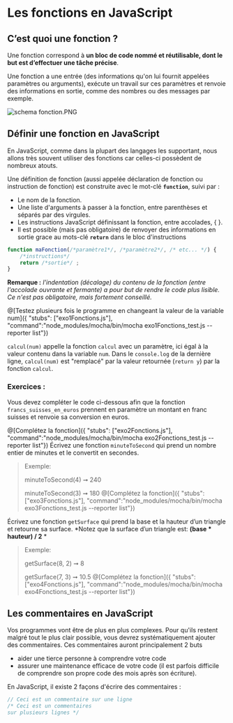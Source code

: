 # Les fonctions en JavaScript

## C’est quoi une fonction ?

Une fonction correspond à **un bloc de code nommé et réutilisable, dont le but est d’effectuer une tâche précise**.

Une fonction a une entrée (des informations qu'on lui fournit appelées paramètres ou arguments), exécute un travail sur ces paramètres et renvoie des informations en sortie, comme des nombres ou des messages par exemple.

![schema fonction.PNG](http://zestedesavoir.com/media/galleries/285/df4cd563-07b3-4fdf-a00d-2d60d080ae07.png)

## Définir une fonction en JavaScript

En JavaScript, comme dans la plupart des langages les supportant, nous allons très souvent utiliser des fonctions car celles-ci possèdent de nombreux atouts.

Une définition de fonction (aussi appelée déclaration de fonction ou instruction de fonction) est construite avec le mot-clé **`function`**, suivi par :
- Le nom de la fonction.
- Une liste d'arguments à passer à la fonction, entre parenthèses et séparés par des virgules.
- Les instructions JavaScript définissant la fonction, entre accolades, { }.
- Il est possible (mais pas obligatoire) de renvoyer des informations en sortie grace au mots-clé **`return`** dans le bloc d'instructions

```jsx
function maFonction(/*paramètre1*/, /*paramètre2*/, /* etc... */) { 
	/*instructions*/ 
	return /*sortie*/ ; 
}
```
**Remarque :** *l'indentation (décalage) du contenu de la fonction (entre l'accolade ouvrante et fermante) a pour but de rendre le code plus lisible. Ce n'est pas obligatoire, mais fortement conseillé.*


@[Testez plusieurs fois le programme en changeant la valeur de la variable num]({ "stubs": ["exo1Fonctions.js"], "command":"node_modules/mocha/bin/mocha exo1Fonctions_test.js --reporter list"})

`calcul(num)` appelle la fonction `calcul` avec un paramètre, ici égal à la valeur contenu dans la variable `num`. Dans le `console.log` de la dernière ligne, `calcul(num)` est "remplacé" par la valeur retournée (`return y`) par la fonction `calcul`.

### Exercices :

Vous devez compléter le code ci-dessous afin que la fonction `francs_suisses_en_euros` prennent en paramètre un montant en franc suisses et renvoie sa conversion en euros.

@[Complétez la fonction]({ "stubs": ["exo2Fonctions.js"], "command":"node_modules/mocha/bin/mocha exo2Fonctions_test.js --reporter list"})
Écrivez une fonction `minuteToSecond` qui prend un nombre entier de minutes et le convertit en secondes.

>Exemple:
>
>minuteToSecond(4) ➞ 240
>
>minuteToSecond(3) ➞ 180
@[Complétez la fonction]({ "stubs": ["exo3Fonctions.js"], "command":"node_modules/mocha/bin/mocha exo3Fonctions_test.js --reporter list"})

Écrivez une fonction `getSurface` qui prend la base et la hauteur d’un triangle et retourne sa surface. *Notez que la surface d’un triangle est: **(base * hauteur) / 2** *

>Exemple:
>
>getSurface(8, 2) ➞ 8
>
>getSurface(7, 3) ➞ 10.5
@[Complétez la fonction]({ "stubs": ["exo4Fonctions.js"], "command":"node_modules/mocha/bin/mocha exo4Fonctions_test.js --reporter list"})

## Les commentaires en JavaScript

Vos programmes vont être de plus en plus complexes. Pour qu'ils restent malgré tout le plus clair possible, vous devrez systématiquement ajouter des commentaires. Ces commentaires auront principalement 2 buts
- aider une tierce personne à comprendre votre code
- assurer une maintenance efficace de votre code (il est parfois difficile de comprendre son propre code des mois après son écriture).

En JavaScript, il existe 2 façons d'écrire des commentaires :
```jsx
// Ceci est un commentaire sur une ligne
/* Ceci est un commentaires
sur plusieurs lignes */
```
